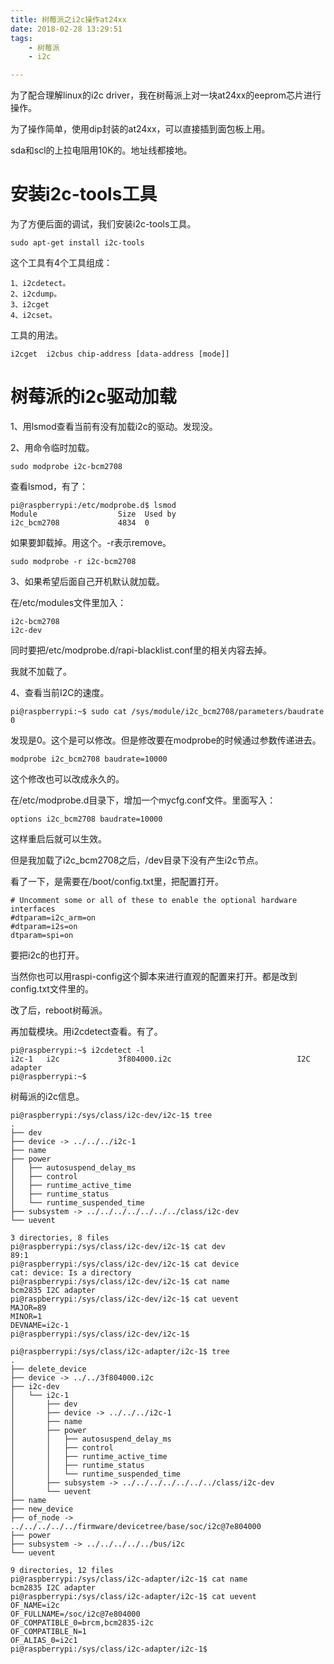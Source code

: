```yaml
---
title: 树莓派之i2c操作at24xx
date: 2018-02-28 13:29:51
tags:
	- 树莓派
	- i2c

---
```




为了配合理解linux的i2c driver，我在树莓派上对一块at24xx的eeprom芯片进行操作。

为了操作简单，使用dip封装的at24xx，可以直接插到面包板上用。

sda和scl的上拉电阻用10K的。地址线都接地。

# 安装i2c-tools工具

为了方便后面的调试，我们安装i2c-tools工具。

```
sudo apt-get install i2c-tools
```

这个工具有4个工具组成：

```
1、i2cdetect。
2、i2cdump。
3、i2cget
4、i2cset。
```

工具的用法。

```
i2cget  i2cbus chip-address [data-address [mode]]
```





# 树莓派的i2c驱动加载

1、用lsmod查看当前有没有加载i2c的驱动。发现没。

2、用命令临时加载。

```
sudo modprobe i2c-bcm2708 
```

查看lsmod，有了：

```
pi@raspberrypi:/etc/modprobe.d$ lsmod
Module                  Size  Used by
i2c_bcm2708             4834  0
```

如果要卸载掉。用这个。-r表示remove。

```
sudo modprobe -r i2c-bcm2708 
```

3、如果希望后面自己开机默认就加载。

在/etc/modules文件里加入：

```
i2c-bcm2708
i2c-dev
```

同时要把/etc/modprobe.d/rapi-blacklist.conf里的相关内容去掉。

我就不加载了。

4、查看当前I2C的速度。

```
pi@raspberrypi:~$ sudo cat /sys/module/i2c_bcm2708/parameters/baudrate 
0
```

发现是0。这个是可以修改。但是修改要在modprobe的时候通过参数传递进去。

```
modprobe i2c_bcm2708 baudrate=10000
```

这个修改也可以改成永久的。

在/etc/modprobe.d目录下，增加一个mycfg.conf文件。里面写入：

```
options i2c_bcm2708 baudrate=10000
```

这样重启后就可以生效。

但是我加载了i2c_bcm2708之后，/dev目录下没有产生i2c节点。

看了一下，是需要在/boot/config.txt里，把配置打开。

```
# Uncomment some or all of these to enable the optional hardware interfaces
#dtparam=i2c_arm=on
#dtparam=i2s=on
dtparam=spi=on
```

要把i2c的也打开。

当然你也可以用raspi-config这个脚本来进行直观的配置来打开。都是改到config.txt文件里的。

改了后，reboot树莓派。

再加载模块。用i2cdetect查看。有了。

```
pi@raspberrypi:~$ i2cdetect -l
i2c-1   i2c             3f804000.i2c                            I2C adapter
pi@raspberrypi:~$ 
```







树莓派的i2c信息。

```
pi@raspberrypi:/sys/class/i2c-dev/i2c-1$ tree
.
├── dev
├── device -> ../../../i2c-1
├── name
├── power
│   ├── autosuspend_delay_ms
│   ├── control
│   ├── runtime_active_time
│   ├── runtime_status
│   └── runtime_suspended_time
├── subsystem -> ../../../../../../../class/i2c-dev
└── uevent

3 directories, 8 files
pi@raspberrypi:/sys/class/i2c-dev/i2c-1$ cat dev
89:1
pi@raspberrypi:/sys/class/i2c-dev/i2c-1$ cat device
cat: device: Is a directory
pi@raspberrypi:/sys/class/i2c-dev/i2c-1$ cat name
bcm2835 I2C adapter
pi@raspberrypi:/sys/class/i2c-dev/i2c-1$ cat uevent 
MAJOR=89
MINOR=1
DEVNAME=i2c-1
pi@raspberrypi:/sys/class/i2c-dev/i2c-1$
```



```
pi@raspberrypi:/sys/class/i2c-adapter/i2c-1$ tree
.
├── delete_device
├── device -> ../../3f804000.i2c
├── i2c-dev
│   └── i2c-1
│       ├── dev
│       ├── device -> ../../../i2c-1
│       ├── name
│       ├── power
│       │   ├── autosuspend_delay_ms
│       │   ├── control
│       │   ├── runtime_active_time
│       │   ├── runtime_status
│       │   └── runtime_suspended_time
│       ├── subsystem -> ../../../../../../../class/i2c-dev
│       └── uevent
├── name
├── new_device
├── of_node -> ../../../../../firmware/devicetree/base/soc/i2c@7e804000
├── power
├── subsystem -> ../../../../../bus/i2c
└── uevent

9 directories, 12 files
pi@raspberrypi:/sys/class/i2c-adapter/i2c-1$ cat name 
bcm2835 I2C adapter
pi@raspberrypi:/sys/class/i2c-adapter/i2c-1$ cat uevent 
OF_NAME=i2c
OF_FULLNAME=/soc/i2c@7e804000
OF_COMPATIBLE_0=brcm,bcm2835-i2c
OF_COMPATIBLE_N=1
OF_ALIAS_0=i2c1
pi@raspberrypi:/sys/class/i2c-adapter/i2c-1$ 
```

